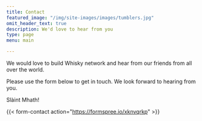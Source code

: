 ```yaml
---
title: Contact
featured_image: "/img/site-images/images/tumblers.jpg"
omit_header_text: true
description: We'd love to hear from you
type: page
menu: main

---
```



We would love to build Whisky network and hear from our friends from all over the world. 

Please use the form below to get in touch. We look forward to hearing from you.

Slàint Mhath! 

{{< form-contact action="https://formspree.io/xknvqrkp"  >}}
